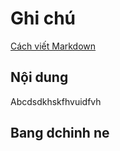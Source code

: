 # Ghi chú
[Cách viết Markdown](https://www.markdownguide.org)
## Nội dung
Abcdsdkhskfhvuidfvh

## Bang dchinh ne